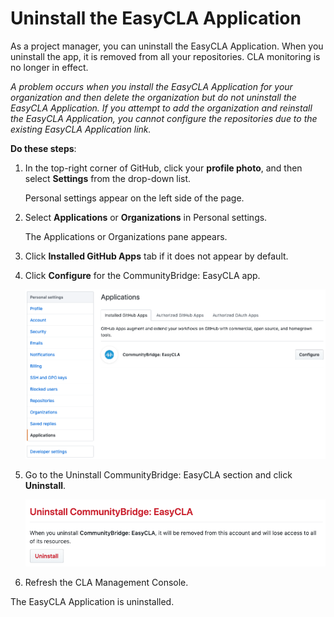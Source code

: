 # Uninstall the EasyCLA Application
As a project manager, you can uninstall the EasyCLA Application. When you uninstall the app, it is removed from all your repositories. CLA monitoring is no longer in effect.

*A problem occurs when you install the EasyCLA Application for your organization and then delete the organization but do not uninstall the EasyCLA Application. If you attempt to add the organization and reinstall the EasyCLA Application, you cannot configure the repositories due to the existing EasyCLA Application link.*

**Do these steps**:

1. In the top-right corner of GitHub, click your **profile photo**, and then select **Settings** from the drop-down list.

   Personal settings appear on the left side of the page.

2. Select **Applications** or **Organizations** in Personal settings.

   The Applications or Organizations pane appears.

3. Click **Installed GitHub Apps** tab if it does not appear by default.

4. Click **Configure** for the CommunityBridge: EasyCLA app.

   ![CLA Uninstall the EasyCLA App](imgs/CLA-Uninstall-the-EasyCLA-App.png)

5. Go to the Uninstall CommunityBridge: EasyCLA section and click **Uninstall**.

   ![CLA Uninstall the EasyCLA app button](imgs/CLA-Uninstall-the-EasyCLA-app-button.png)

6. Refresh the CLA Management Console.

The EasyCLA Application is uninstalled.